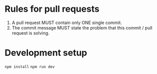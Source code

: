 # Rules for pull requests
1. A pull request MUST contain only ONE single commit.
2. The commit message MUST state the problem that this commit / pull request is solving.

# Development setup
`npm install`
`npm run dev`
